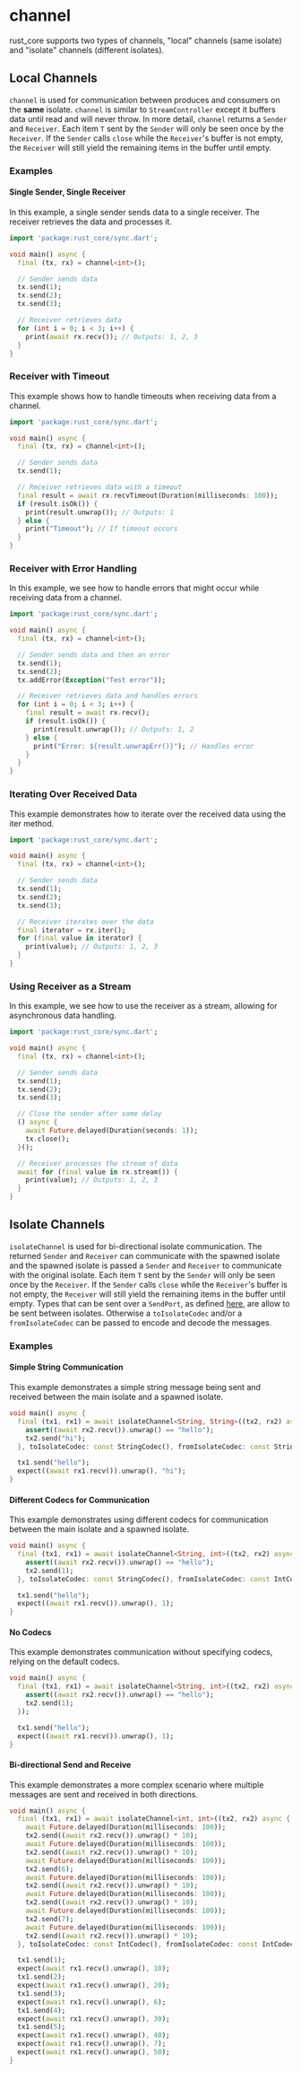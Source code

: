 # channel

rust_core supports two types of channels, "local" channels (same isolate) and "isolate" channels (different isolates).

## Local Channels

`channel` is used for communication between produces and consumers on the **same** isolate. `channel` is
similar to `StreamController` except it buffers data until read and will never throw.
In more detail, `channel` returns a `Sender` and `Receiver`. Each item `T` sent by the `Sender`
will only be seen once by the `Receiver`. If the `Sender` calls `close` while the `Receiver`'s buffer
is not empty, the `Receiver` will still yield the remaining items in the buffer until empty.

### Examples
#### Single Sender, Single Receiver
In this example, a single sender sends data to a single receiver. The receiver retrieves the data and processes it.

```dart
import 'package:rust_core/sync.dart';

void main() async {
  final (tx, rx) = channel<int>();

  // Sender sends data
  tx.send(1);
  tx.send(2);
  tx.send(3);

  // Receiver retrieves data
  for (int i = 0; i < 3; i++) {
    print(await rx.recv()); // Outputs: 1, 2, 3
  }
}
```

### Receiver with Timeout
This example shows how to handle timeouts when receiving data from a channel.

```dart
import 'package:rust_core/sync.dart';

void main() async {
  final (tx, rx) = channel<int>();

  // Sender sends data
  tx.send(1);

  // Receiver retrieves data with a timeout
  final result = await rx.recvTimeout(Duration(milliseconds: 100));
  if (result.isOk()) {
    print(result.unwrap()); // Outputs: 1
  } else {
    print("Timeout"); // If timeout occurs
  }
}
```
### Receiver with Error Handling
In this example, we see how to handle errors that might occur while receiving data from a channel.

```dart
import 'package:rust_core/sync.dart';

void main() async {
  final (tx, rx) = channel<int>();

  // Sender sends data and then an error
  tx.send(1);
  tx.send(2);
  tx.addError(Exception("Test error"));

  // Receiver retrieves data and handles errors
  for (int i = 0; i < 3; i++) {
    final result = await rx.recv();
    if (result.isOk()) {
      print(result.unwrap()); // Outputs: 1, 2
    } else {
      print("Error: ${result.unwrapErr()}"); // Handles error
    }
  }
}
```
### Iterating Over Received Data
This example demonstrates how to iterate over the received data using the iter method.

```dart
import 'package:rust_core/sync.dart';

void main() async {
  final (tx, rx) = channel<int>();

  // Sender sends data
  tx.send(1);
  tx.send(2);
  tx.send(3);

  // Receiver iterates over the data
  final iterator = rx.iter();
  for (final value in iterator) {
    print(value); // Outputs: 1, 2, 3
  }
}
```
### Using Receiver as a Stream
In this example, we see how to use the receiver as a stream, allowing for asynchronous data handling.

```dart
import 'package:rust_core/sync.dart';

void main() async {
  final (tx, rx) = channel<int>();

  // Sender sends data
  tx.send(1);
  tx.send(2);
  tx.send(3);

  // Close the sender after some delay
  () async {
    await Future.delayed(Duration(seconds: 1));
    tx.close();
  }();

  // Receiver processes the stream of data
  await for (final value in rx.stream()) {
    print(value); // Outputs: 1, 2, 3
  }
}
```

## Isolate Channels

`isolateChannel` is used for bi-directional isolate communication. The returned
`Sender` and `Receiver` can communicate with the spawned isolate and 
the spawned isolate is passed a `Sender` and `Receiver` to communicate with the original isolate.
Each item `T` sent by the `Sender` will only be seen once by the `Receiver`. If the `Sender` calls `close` while the `Receiver`'s buffer
is not empty, the `Receiver` will still yield the remaining items in the buffer until empty.
Types that can be sent over a `SendPort`, as defined [here](https://api.flutter.dev/flutter/dart-isolate/SendPort/send.html),
are allow to be sent between isolates. Otherwise a `toIsolateCodec` and/or a `fromIsolateCodec` can be passed
to encode and decode the messages.

### Examples

#### Simple String Communication
This example demonstrates a simple string message being sent and received between the main isolate and a spawned isolate.

```dart
void main() async {
  final (tx1, rx1) = await isolateChannel<String, String>((tx2, rx2) async {
    assert((await rx2.recv()).unwrap() == "hello");
    tx2.send("hi");
  }, toIsolateCodec: const StringCodec(), fromIsolateCodec: const StringCodec());

  tx1.send("hello");
  expect((await rx1.recv()).unwrap(), "hi");
}
```
#### Different Codecs for Communication
This example demonstrates using different codecs for communication between the main isolate and a spawned isolate.

```dart
void main() async {
  final (tx1, rx1) = await isolateChannel<String, int>((tx2, rx2) async {
    assert((await rx2.recv()).unwrap() == "hello");
    tx2.send(1);
  }, toIsolateCodec: const StringCodec(), fromIsolateCodec: const IntCodec());

  tx1.send("hello");
  expect((await rx1.recv()).unwrap(), 1);
}
```
#### No Codecs
This example demonstrates communication without specifying codecs, relying on the default codecs.

```dart
void main() async {
  final (tx1, rx1) = await isolateChannel<String, int>((tx2, rx2) async {
    assert((await rx2.recv()).unwrap() == "hello");
    tx2.send(1);
  });

  tx1.send("hello");
  expect((await rx1.recv()).unwrap(), 1);
}
```
#### Bi-directional Send and Receive
This example demonstrates a more complex scenario where multiple messages are sent and received in both directions.

```dart
void main() async {
  final (tx1, rx1) = await isolateChannel<int, int>((tx2, rx2) async {
    await Future.delayed(Duration(milliseconds: 100));
    tx2.send((await rx2.recv()).unwrap() * 10);
    await Future.delayed(Duration(milliseconds: 100));
    tx2.send((await rx2.recv()).unwrap() * 10);
    await Future.delayed(Duration(milliseconds: 100));
    tx2.send(6);
    await Future.delayed(Duration(milliseconds: 100));
    tx2.send((await rx2.recv()).unwrap() * 10);
    await Future.delayed(Duration(milliseconds: 100));
    tx2.send((await rx2.recv()).unwrap() * 10);
    await Future.delayed(Duration(milliseconds: 100));
    tx2.send(7);
    await Future.delayed(Duration(milliseconds: 100));
    tx2.send((await rx2.recv()).unwrap() * 10);
  }, toIsolateCodec: const IntCodec(), fromIsolateCodec: const IntCodec());

  tx1.send(1);
  expect(await rx1.recv().unwrap(), 10);
  tx1.send(2);
  expect(await rx1.recv().unwrap(), 20);
  tx1.send(3);
  expect(await rx1.recv().unwrap(), 6);
  tx1.send(4);
  expect(await rx1.recv().unwrap(), 30);
  tx1.send(5);
  expect(await rx1.recv().unwrap(), 40);
  expect(await rx1.recv().unwrap(), 7);
  expect(await rx1.recv().unwrap(), 50);
}
```